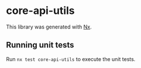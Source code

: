 # core-api-utils

This library was generated with [Nx](https://nx.dev).

## Running unit tests

Run `nx test core-api-utils` to execute the unit tests.
